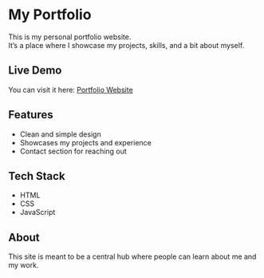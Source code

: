 # My Portfolio

This is my personal portfolio website.  
It’s a place where I showcase my projects, skills, and a bit about myself.  

## Live Demo
You can visit it here: [Portfolio Website](https://alexband-pro.github.io/portfolio/)

## Features
- Clean and simple design  
- Showcases my projects and experience  
- Contact section for reaching out  

## Tech Stack
- HTML
- CSS
- JavaScript

## About
This site is meant to be a central hub where people can learn about me and my work. 
